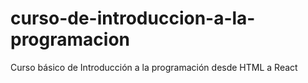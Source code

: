 # curso-de-introduccion-a-la-programacion
Curso básico de Introducción a la programación desde HTML a React
